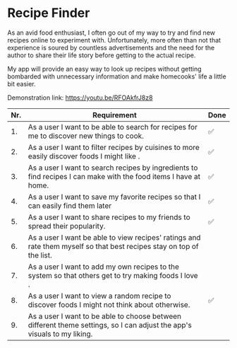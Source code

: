 # Recipe Finder
As an avid food enthusiast, I often go out of my way to try and find new recipes online to experiment with. 
Unfortunately, more often than not that experience is soured by countless advertisements and the need for the author to share their life story before getting to the actual recipe. 

My app will provide an easy way to look up recipes without getting bombarded with unnecessary information and make homecooks' life a little bit easier.

Demonstration link: https://youtu.be/RFOAkfrJ8z8

| Nr. | Requirement | Done |
|-----|-------------| -------------|
| 1.  | As a user I want to be able to search for recipes for me to discover new things to cook.  | :white_check_mark:
| 2.  | As a user I want to filter recipes by cuisines to more easily discover foods I might like . | :white_check_mark:
| 3.  | As a user I want to search recipes by ingredients to find recipes I can make with the food items I have at home. | :white_check_mark:
| 4.  | As a user I want to save my favorite recipes so that I can easily find them later | :white_check_mark:
| 5.  | As a user I want to share recipes to my friends to spread their popularity. | :white_check_mark:
| 6.  | As a user I want be able to view recipes' ratings and rate them myself so that best recipes stay on top of the list. |
| 7.  | As a user I want to add my own recipes to the system so that others get to try making foods I love . |
| 8. | As a user I want to view a random recipe to discover foods I might not think about otherwise. | :white_check_mark:
| 9. | As a user I want to be able to choose between different theme settings, so I can adjust the app's visuals to my liking. |
